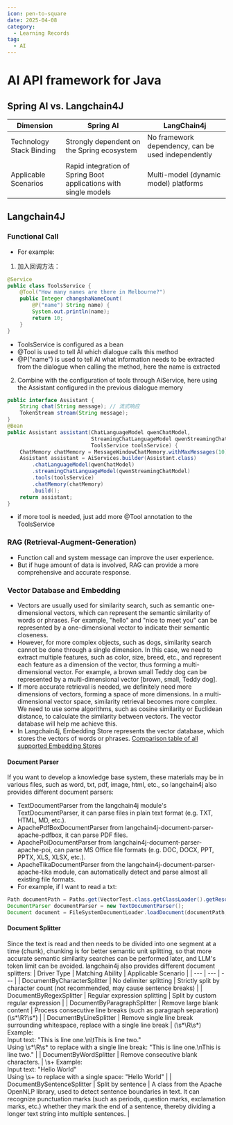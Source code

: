 ```yaml
---
icon: pen-to-square
date: 2025-04-08
category:
  - Learning Records
tag:
  - AI
---
```


# AI API framework for Java

## Spring AI vs. Langchain4J
| Dimension       | Spring AI                         | LangChain4j                      |
|-----------------|-----------------------------------|----------------------------------|
| Technology Stack Binding | Strongly dependent on the Spring ecosystem | No framework dependency, can be used independently |
| Applicable Scenarios    | Rapid integration of Spring Boot applications with single models | Multi-model (dynamic model) platforms |

## Langchain4J
### Functional Call
- For example:
1. 加入回调方法：
```java
@Service
public class ToolsService {
    @Tool("How many names are there in Melbourne?")
    public Integer changshaNameCount(
        @P("name") String name) {
        System.out.println(name);
        return 10;
    }
}
```
- ToolsService is configured as a bean
- @Tool is used to tell AI which dialogue calls this method
- @P("name") is used to tell AI what information needs to be extracted from the dialogue when calling the method, here the name is extracted
2. Combine with the configuration of tools through AiService, here using the Assistant configured in the previous dialogue memory
```java
public interface Assistant {
    String chat(String message); // 流式响应
    TokenStream stream(String message);
}
@Bean
public Assistant assistant(ChatLanguageModel qwenChatModel,
                           StreamingChatLanguageModel qwenStreamingChatModel,
                           ToolsService toolsService) {
    ChatMemory chatMemory = MessageWindowChatMemory.withMaxMessages(10);
    Assistant assistant = AiServices.builder(Assistant.class)
        .chatLanguageModel(qwenChatModel)
        .streamingChatLanguageModel(qwenStreamingChatModel)
        .tools(toolsService)
        .chatMemory(chatMemory)
        .build();
    return assistant;
}
```
- if more tool is needed, just add more @Tool annotation to the ToolsService


### RAG (Retrieval-Augment-Generation)
- Function call and system message can improve the user experience.
- But if huge amount of data is involved, RAG can provide a more comprehensive and accurate response.

### Vector Database and Embedding
- Vectors are usually used for similarity search, such as semantic one-dimensional vectors, which can represent the semantic similarity of words or phrases. For example, "hello" and "nice to meet you" can be represented by a one-dimensional vector to indicate their semantic closeness.
- However, for more complex objects, such as dogs, similarity search cannot be done through a single dimension. In this case, we need to extract multiple features, such as color, size, breed, etc., and represent each feature as a dimension of the vector, thus forming a multi-dimensional vector. For example, a brown small Teddy dog can be represented by a multi-dimensional vector [brown, small, Teddy dog].
- If more accurate retrieval is needed, we definitely need more dimensions of vectors, forming a space of more dimensions. In a multi-dimensional vector space, similarity retrieval becomes more complex. We need to use some algorithms, such as cosine similarity or Euclidean distance, to calculate the similarity between vectors. The vector database will help me achieve this.
- In Langchain4j, Embedding Store represents the vector database, which stores the vectors of words or phrases.
[Comparison table of all supported Embedding Stores](https://docs.langchain4j.dev/integrations/embedding-stores/)

#### Document Parser
If you want to develop a knowledge base system, these materials may be in various files, such as word, txt, pdf, image, html, etc., so langchain4j also provides different document parsers:
- TextDocumentParser from the langchain4j module's TextDocumentParser, it can parse files in plain text format (e.g. TXT, HTML, MD, etc.).
- ApachePdfBoxDocumentParser from langchain4j-document-parser-apache-pdfbox, it can parse PDF files.
- ApachePoiDocumentParser from langchain4j-document-parser-apache-poi, can parse MS Office file formats (e.g. DOC, DOCX, PPT, PPTX, XLS, XLSX, etc.).
- ApacheTikaDocumentParser from the langchain4j-document-parser-apache-tika module, can automatically detect and parse almost all existing file formats.
- For example, if I want to read a txt:
```java
Path documentPath = Paths.get(VectorTest.class.getClassLoader().getResource("example.txt").toURI());
DocumentParser documentParser = new TextDocumentParser();
Document document = FileSystemDocumentLoader.loadDocument(documentPath, documentParser);
```

#### Document Splitter
Since the text is read and then needs to be divided into one segment at a time (chunk), chunking is for better semantic unit splitting, so that more accurate semantic similarity searches can be performed later, and LLM's token limit can be avoided.
langchain4j also provides different document splitters:
| Driver Type | Matching Ability | Applicable Scenario |
| --- | --- | --- |
| DocumentByCharacterSplitter | No delimiter splitting | Strictly split by character count (not recommended, may cause sentence breaks) |
| DocumentByRegexSplitter | Regular expression splitting | Split by custom regular expression |
| DocumentByParagraphSplitter | Remove large blank content | Process consecutive line breaks (such as paragraph separation) (\\s*\\R?\\s*) |
| DocumentByLineSplitter | Remove single line break surrounding whitespace, replace with a single line break | (\\s*\\R\\s*)  Example: <br> Input text: "This is line one.\n\tThis is line two." <br> Using \\s*\\R\\s* to replace with a single line break: "This is line one.\nThis is line two." |
| DocumentByWordSplitter | Remove consecutive blank characters. | \\s+  Example: <br> Input text: "Hello World" <br> Using \\s+ to replace with a single space: "Hello World" |
| DocumentBySentenceSplitter | Split by sentence | A class from the Apache OpenNLP library, used to detect sentence boundaries in text. It can recognize punctuation marks (such as periods, question marks, exclamation marks, etc.) whether they mark the end of a sentence, thereby dividing a longer text string into multiple sentences. |
